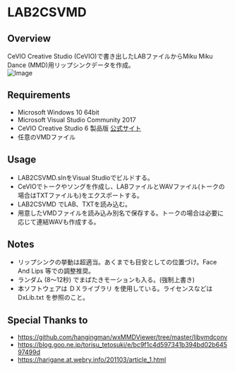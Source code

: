 # LAB2CSVMD

## Overview
CeVIO Creative Studio (CeVIO)で書き出したLABファイルからMiku Miku Dance (MMD)用リップシンクデータを作成。  
![Image](https://elftune.github.io/app/lab2csvmd/image.png)

## Requirements
- Microsoft Windows 10 64bit
- Microsoft Visual Studio Community 2017
- CeVIO Creative Studio 6 製品版 [公式サイト](http://cevio.jp/others/CCS/)
- 任意のVMDファイル

## Usage
- LAB2CSVMD.slnをVisual Studioでビルドする。
- CeVIOでトークやソングを作成し、LABファイルとWAVファイル(トークの場合はTXTファイルも)をエクスポートする。
- LAB2CSVMD でLAB、TXTを読み込む。
- 用意したVMDファイルを読み込み別名で保存する。トークの場合は必要に応じて連結WAVも作成する。

## Notes
- リップシンクの挙動は超適当。あくまでも目安としての位置づけ。Face And Lips 等での調整推奨。
- ランダム (8～12秒) でまばたきモーションも入る。(強制上書き)
- 本ソフトウェアは ＤＸライブラリ を使用している。ライセンスなどは DxLib.txt を参照のこと。

## Special Thanks to
- https://github.com/hangingman/wxMMDViewer/tree/master/libvmdconv
- https://blog.goo.ne.jp/torisu_tetosuki/e/bc9f1c4d597341b394bd02b64597499d
- https://harigane.at.webry.info/201103/article_1.html
